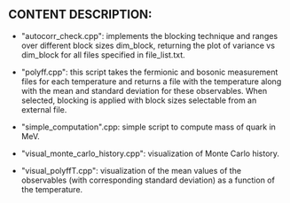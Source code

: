 ## CONTENT DESCRIPTION:

- "autocorr_check.cpp": implements the blocking technique and ranges over different block sizes dim_block, returning the plot of variance vs dim_block for all files specified in file_list.txt.

- "polyff.cpp": this script takes the fermionic and bosonic measurement files for each temperature and returns a file with the temperature along with the mean and standard deviation for these observables. When selected, blocking is applied with block sizes selectable from an external file.

- "simple_computation".cpp: simple script to compute mass of quark in MeV.

- "visual_monte_carlo_history.cpp": visualization of Monte Carlo history.

- "visual_polyffT.cpp": visualization of the mean values ​​of the observables (with corresponding standard deviation) as a function of the temperature.
